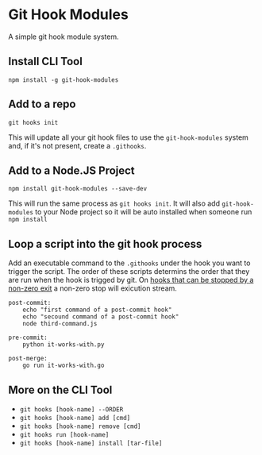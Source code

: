 # Git Hook Modules

A simple git hook module system.

## Install CLI Tool
 
`npm install -g git-hook-modules`

## Add to a repo

`git hooks init`

This will update all your git hook files to use the `git-hook-modules` system and, if it's not present, create a `.githooks`.

## Add to a Node.JS Project

`npm install git-hook-modules --save-dev`

This will run the same process as `git hooks init`. It will also add `git-hook-modules` to your Node project so it will be auto installed when someone run `npm install` 

## Loop a script into the git hook process

Add an executable command to the `.githooks` under the hook you want to trigger the script. The order of these scripts determins the order that they are run when the hook is trigged by git. On [hooks that can be stopped by a non-zero exit]() a non-zero stop will exicution stream.

```
post-commit:
    echo "first command of a post-commit hook"
    echo "secound command of a post-commit hook"
    node third-command.js

pre-commit:
	python it-works-with.py

post-merge:
	go run it-works-with.go
```

## More on the CLI Tool

* `git hooks [hook-name] --ORDER`
* `git hooks [hook-name] add [cmd]`
* `git hooks [hook-name] remove [cmd]`
* `git hooks run [hook-name]`
* `git hooks [hook-name] install [tar-file]`






